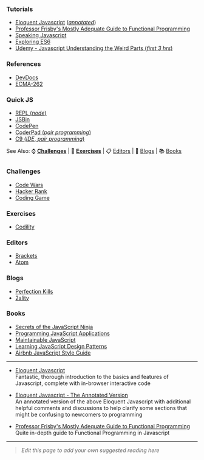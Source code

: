 ### Tutorials
- [Eloquent Javascript](http://www.eloquentjavascript.net) ([*annotated*](https://watchandcode.com/courses/eloquent-javascript-the-annotated-version))
- [Professor Frisby's Mostly Adequate Guide to Functional Programming](https://github.com/DrBoolean/mostly-adequate-guide)
- [Speaking Javascript](http://speakingjs.com/es5/)
- [Exploring ES6](http://exploringjs.com/es6/)
- [Udemy - Javascript Understanding the Weird Parts (*first 3 hrs*)](https://www.youtube.com/watch?v=Bv_5Zv5c-Ts)

### References
- [DevDocs](http://devdocs.io)
- [ECMA-262](http://www.ecma-international.org/publications/standards/Ecma-262.htm)

### Quick JS
- [REPL (*node*)](http://repl.it/languages/JavaScript/)
- [JSBin](http://jsbin.com)
- [CodePen](http://codepen.io)
- [CoderPad (*pair programming*)](http://coderpad.io)
- [C9 (*IDE*, *pair programming*)](http://c9.io)

See Also: :watch: [**Challenges**](https://github.com/FreeCodeCamp/FreeCodeCamp/wiki/JS-Resources#challenges) | :wrench: [**Exercises**](https://github.com/FreeCodeCamp/FreeCodeCamp/wiki/JS-Resources#exercises) | :clipboard: [Editors](https://github.com/FreeCodeCamp/FreeCodeCamp/wiki/JS-Resources#editors) | :newspaper: [Blogs](https://github.com/FreeCodeCamp/FreeCodeCamp/wiki/JS-Resources#blogs) | :books: [Books](https://github.com/FreeCodeCamp/FreeCodeCamp/wiki/JS-Resources#books)

## []()

### Challenges
- [Code Wars](http://codewars.com)
- [Hacker Rank](https://hackerrank.com)
- [Coding Game](http://codingame.com)

### Exercises
- [Codility](https://codility.com/programmers/lessons/)

### Editors
- [Brackets](http://brackets.io)
- [Atom](http://atom.io)

### Blogs
- [Perfection Kills](http://perfectionkills.com)
- [2ality](http://www.2ality.com/)

### Books
- [Secrets of the JavaScript Ninja](https://www.manning.com/books/secrets-of-the-javascript-ninja)
- [Programming JavaScript Applications](http://ericleads.com/javascript-applications/)
- [Maintainable JavaScript](http://shop.oreilly.com/product/0636920025245.do)
- [Learning JavaScript Design Patterns](http://addyosmani.com/resources/essentialjsdesignpatterns/book/)
- [Airbnb JavaScript Style Guide](https://github.com/airbnb/javascript)

----

- [Eloquent Javascript](http://www.eloquentjavascript.net)   
Fantastic, thorough introduction to the basics and features of Javascript, complete with in-browser interactive code

- [Eloquent Javascript - The Annotated Version](https://watchandcode.com/courses/eloquent-javascript-the-annotated-version)   
An annotated version of the above Eloquent Javascript with additional helpful comments and discussions to help clarify some sections that might be confusing to newcomers to programming

* [Professor Frisby's Mostly Adequate Guide to Functional Programming](https://github.com/DrBoolean/mostly-adequate-guide)   
Quite in-depth guide to Functional Programming in Javascript

----
> *Edit this page to add your own suggested reading here*